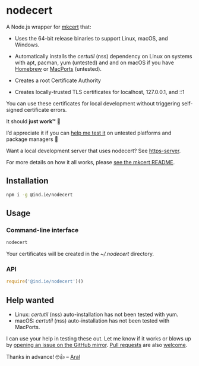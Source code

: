 # nodecert

A Node.js wrapper for [mkcert](https://github.com/FiloSottile/mkcert/) that:

  * Uses the 64-bit release binaries to support Linux, macOS, and Windows.

  * Automatically installs the _certutil_ (nss) dependency on Linux on systems with apt, pacman, yum (untested) and  and on macOS if you have [Homebrew](https://brew.sh) or [MacPorts](https://www.macports.org/) (untested).

  * Creates a root Certificate Authority

  * Creates locally-trusted TLS certificates for localhost, 127.0.0.1, and ::1

You can use these certificates for local development without triggering self-signed certificate errors.

It should __just work™__ 🤞

I’d appreciate it if you can [help me test it](#help-wanted) on untested platforms and package managers 🤗

Want a local development server that uses nodecert? See [https-server](https://source.ind.ie/hypha/tools/https-server).

For more details on how it all works, please [see the mkcert README](https://github.com/FiloSottile/mkcert/blob/master/README.md).

## Installation

```sh
npm i -g @ind.ie/nodecert
```

## Usage

### Command-line interface

```sh
nodecert
```

Your certificates will be created in the _~/.nodecert_ directory.

### API

```js
require('@ind.ie/nodecert')()
```

## Help wanted

* Linux: _certutil_ (nss) auto-installation has not been tested with yum.
* macOS: _certutil_ (nss) auto-installation has not been tested with MacPorts.

I can use your help in testing these out. Let me know if it works or blows up by [opening an issue on the GitHub mirror](https://github.com/indie-mirror/nodecert/issues). [Pull requests](https://github.com/indie-mirror/nodecert/pulls) are also [welcome](./CHANGELOG.md).

Thanks in advance! 🤓👍 – [Aral](https://ar.al)
